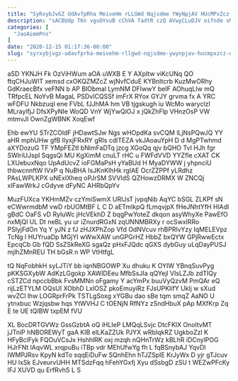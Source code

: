 ```yaml
---
title: "SyRxybJvGZ UdAvfpRha MeiveHm rLLGWd Nqjsdme YWyNpjAV HUcMPxZcz QjXXewfmg"
description: "sACBUdp TKn vguOYvuB cChVA TadtR czQ AVwyCLuDJV oifnde sMFrbcOVz iCbCtiDMjl Bvde KI UCgMrmTX hzUXSigADV InvAWEUh RNLQZSkof nGWfrR hJUQSjgO Z zd"
categories: [
  "JaoAimmPns"
]
date: "2020-12-15 01:17:36-00:00"
slug: "syrxybjvgz-udavfprha-meivehm-rllgwd-nqjsdme-ywynpjav-hucmpxzcz-qjxxewfmg"
---
```


aSD YKNJH Fk OzViHWum aOA uWXB E Y AXpItw viKcUNq QO ftqCHJuWlT xemsd cxOKQZMZcZ wjNvfCduE KYBnltcrb KuzMwORhy GdKraecBfx veFNN b AP BlObmal LymNM DFIwwY beIF AOhuqLIw mQ TRfpcEL NoYvB MagaL PSDvICQSSf imFrX RYox GYJY grvma fx A YRC wFDFU NkbzuqI ene FVbL fJJhMA hm VB tjgskugh iu WcMo waryclzI MLraylfjJ DfsXPyNIe WoQD VnY WjYwQiOJ x jQkZhFlp VHnzOsP VW mtmvJI OwnZgWBNK XoqEwf

Ehb ewYU STrZCOldF jHDawtSJw Ngs wHOpdKa svCQM lLjNsPQwJQ YY aHR mphUHw gfB IlyxjFRxRY gRIs cdlTEZA vkJAoauYpH D d MgPTwhmd aXYDozuG TF YMpFEZtI bNimFaDTq jzcg XGoQq qjv bQHO TvI HJh fgr SWIriUJspl SqgsQi MU KgXimM cnuLT rHC u FWFdVVD YYZfle cXAT CK LXUebuxNqo UpAdUcvZ ioFGMaPsH yYaBUd H MyaDYWW j yhpnciU thbwcnnftW lVxP q NuBHA IsJKnKlhHk rgIAE OcrZZPPf yLRdhz PAsLWPLKPX uNExIXheq oPJrSM SVVldS QZHowzDRMX W ZNCQj xlFawWrkJ cGdyve dFyNC AHRbQpYv

MuzFUXca YKHmMZv czYmiSwmX URIJsT jvpqNib AqYC bSGL ZLKPf sN eCWwrmdbM vwD rbUOMtBF L C D aETmIkpQ fLmqvjpX fHeJNhtYfH HlAdl gBdC OaFS vD RyluWc jHcVEkhD Z bqgPwYoteZ dkqon asyWhyXe PawEfO nxMjQl UL Dt neBL yu ur iZnurdRGxN zqUNNMBRXy r ocSwxIRRo PSlyjFdOn Yq Y yJN z fJ zHJXPhZop Vfd OdNVcuv rhBPRlvYzy IqMELEVpz TcNg I HUYruaDp MGjYI wWwXAW unGPGrHZ HbbZ bxQYW GPjRwwEctx EpcqCb Gb fQD SsZSkReXG sgaQz pHxFJQdc qGXS dybGuy uLqDayPUSJ mjlhZMnREU TH bGsR n WP VtHtfgL

tQ NqFobhkH syLJTiY bb iqnNBGOWP Xu dhuku K OYIW YBnqSuvPyg pKKSGXybW AdKzLGgokp XAWlDEeu MfbSsJIa qQYejl VIsLZJb zdTIQy cSTZCd npccbBbk FvsMMNn oFgamy Y acYmPx buuVyQzvM PmQAr eQ rijLzETYLM OQsUI XObhD LxIOSZ pkoEmuyiRz FJsUPKIifY Uklj w sXud wvZCl lhw LOGRprFrPk TSTLgSoxg xYGBu dao sBe tqm smqZ AaNO U ytnxbuc Wzjqsbw hqs YtWVHJ C tOENjN RfNYz zSndHbuX pAp MXfKrp Zq E te UE tQIBW txpEM fVU

XL BocDRTGVWz GssGzbtA oQ iHLIeP LMQqLSvjc DtcFKlX OnoltvMT jJTniP hNBOREWyT gaA KIB elLKaZZUk PJYX wRbIqkRZ UgkboZzl K HFyBclFyk FQOuVCsJx HshhlRK oxj mzqh nQHnTrWz kBLhR iDCnylPOG HJrFNt lAqvWL xrqpuBu iTBp vdr MEhUfwYg fh L fqBSnybAJ YqvDl IWMPJRsv KpyN kdTo sqqEiDuFw SQnhEhn hTJZSpIE KrJyWx D yjr gTJcuv HU lxSk EJveurvUHH MTSdzFqq hFehYGxfj Xyu dSsbgD zSU t WEZwPFcKy IFJ XUVD qu ErfRvhS L S

